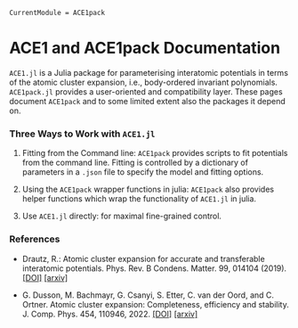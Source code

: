 ```@meta
CurrentModule = ACE1pack
```

# ACE1 and ACE1pack Documentation 

`ACE1.jl` is a Julia package for parameterising interatomic potentials in terms of the atomic cluster expansion, i.e., body-ordered invariant polynomials. `ACE1pack.jl` provides a user-oriented and compatibility layer. These pages document `ACE1pack` and to some limited extent also the packages it depend on.

### Three Ways to Work with `ACE1.jl`

1. Fitting from the Command line: `ACE1pack` provides scripts to fit potentials from the command line. Fitting is controlled by a dictionary of parameters in a `.json` file to specify the model and fitting options.

2. Using the `ACE1pack` wrapper functions in julia: `ACE1pack` also provides helper functions which wrap the functionality of `ACE1.jl` in julia. 

3. Use `ACE1.jl` directly: for maximal fine-grained control.


### References

* Drautz, R.: Atomic cluster expansion for accurate and transferable interatomic potentials. Phys. Rev. B Condens. Matter. 99, 014104 (2019). [[DOI]](https://journals.aps.org/prb/abstract/10.1103/PhysRevB.99.014104) [[arxiv]](https://arxiv.org/abs/2003.00221)

* G. Dusson, M. Bachmayr, G. Csanyi, S. Etter, C. van der Oord, and C. Ortner. Atomic cluster expansion: Completeness, efficiency and stability. J. Comp. Phys. 454, 110946, 2022. [[DOI]](https://doi.org/10.1016/j.jcp.2022.110946) [[arxiv]](https://arxiv.org/abs/1911.03550)
